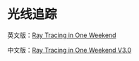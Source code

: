 # 光线追踪

英文版：[Ray Tracing in One Weekend](https://raytracing.github.io/books/RayTracingInOneWeekend.html)

中文版：[Ray Tracing in One Weekend V3.0](https://zhuanlan.zhihu.com/p/128582904)